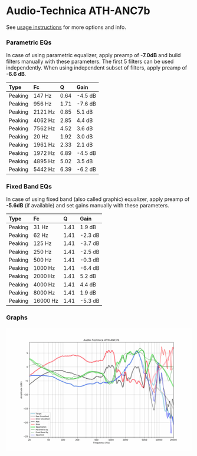 # Audio-Technica ATH-ANC7b
See [usage instructions](https://github.com/jaakkopasanen/AutoEq#usage) for more options and info.

### Parametric EQs
In case of using parametric equalizer, apply preamp of **-7.0dB** and build filters manually
with these parameters. The first 5 filters can be used independently.
When using independent subset of filters, apply preamp of **-6.6 dB**.

| Type    | Fc      |    Q | Gain    |
|:--------|:--------|:-----|:--------|
| Peaking | 147 Hz  | 0.64 | -4.5 dB |
| Peaking | 956 Hz  | 1.71 | -7.6 dB |
| Peaking | 2121 Hz | 0.85 | 5.1 dB  |
| Peaking | 4062 Hz | 2.85 | 4.4 dB  |
| Peaking | 7562 Hz | 4.52 | 3.6 dB  |
| Peaking | 20 Hz   | 1.92 | 3.0 dB  |
| Peaking | 1961 Hz | 2.33 | 2.1 dB  |
| Peaking | 1972 Hz | 6.89 | -4.5 dB |
| Peaking | 4895 Hz | 5.02 | 3.5 dB  |
| Peaking | 5442 Hz | 6.39 | -6.2 dB |

### Fixed Band EQs
In case of using fixed band (also called graphic) equalizer, apply preamp of **-5.6dB**
(if available) and set gains manually with these parameters.

| Type    | Fc       |    Q | Gain    |
|:--------|:---------|:-----|:--------|
| Peaking | 31 Hz    | 1.41 | 1.9 dB  |
| Peaking | 62 Hz    | 1.41 | -2.3 dB |
| Peaking | 125 Hz   | 1.41 | -3.7 dB |
| Peaking | 250 Hz   | 1.41 | -2.5 dB |
| Peaking | 500 Hz   | 1.41 | -0.3 dB |
| Peaking | 1000 Hz  | 1.41 | -6.4 dB |
| Peaking | 2000 Hz  | 1.41 | 5.2 dB  |
| Peaking | 4000 Hz  | 1.41 | 4.4 dB  |
| Peaking | 8000 Hz  | 1.41 | 1.9 dB  |
| Peaking | 16000 Hz | 1.41 | -5.3 dB |

### Graphs
![](./Audio-Technica%20ATH-ANC7b.png)